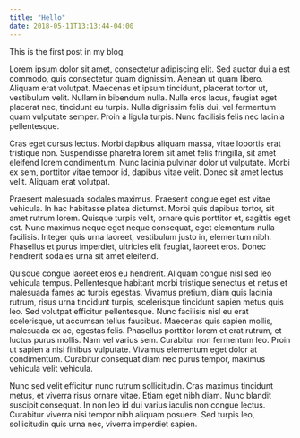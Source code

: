 ```yaml
---
title: "Hello"
date: 2018-05-11T13:13:44-04:00
---
```


This is the first post in my blog.

Lorem ipsum dolor sit amet, consectetur adipiscing elit. Sed auctor dui a est commodo, quis consectetur quam dignissim. Aenean ut quam libero. Aliquam erat volutpat. Maecenas et ipsum tincidunt, placerat tortor ut, vestibulum velit. Nullam in bibendum nulla. Nulla eros lacus, feugiat eget placerat nec, tincidunt eu turpis. Nulla dignissim felis dui, vel fermentum quam vulputate semper. Proin a ligula turpis. Nunc facilisis felis nec lacinia pellentesque.

Cras eget cursus lectus. Morbi dapibus aliquam massa, vitae lobortis erat tristique non. Suspendisse pharetra lorem sit amet felis fringilla, sit amet eleifend lorem condimentum. Nunc lacinia pulvinar dolor ut vulputate. Morbi ex sem, porttitor vitae tempor id, dapibus vitae velit. Donec sit amet lectus velit. Aliquam erat volutpat.

Praesent malesuada sodales maximus. Praesent congue eget est vitae vehicula. In hac habitasse platea dictumst. Morbi quis dapibus tortor, sit amet rutrum lorem. Quisque turpis velit, ornare quis porttitor et, sagittis eget est. Nunc maximus neque eget neque consequat, eget elementum nulla facilisis. Integer quis urna laoreet, vestibulum justo in, elementum nibh. Phasellus et purus imperdiet, ultricies elit feugiat, laoreet eros. Donec hendrerit sodales urna sit amet eleifend.

Quisque congue laoreet eros eu hendrerit. Aliquam congue nisl sed leo vehicula tempus. Pellentesque habitant morbi tristique senectus et netus et malesuada fames ac turpis egestas. Vivamus pretium, diam quis lacinia rutrum, risus urna tincidunt turpis, scelerisque tincidunt sapien metus quis leo. Sed volutpat efficitur pellentesque. Nunc facilisis nisl eu erat scelerisque, ut accumsan tellus faucibus. Maecenas quis sapien mollis, malesuada ex ac, egestas felis. Phasellus porttitor lorem et erat rutrum, et luctus purus mollis. Nam vel varius sem. Curabitur non fermentum leo. Proin ut sapien a nisi finibus vulputate. Vivamus elementum eget dolor at condimentum. Curabitur consequat diam nec purus tempor, maximus vehicula velit vehicula.

Nunc sed velit efficitur nunc rutrum sollicitudin. Cras maximus tincidunt metus, et viverra risus ornare vitae. Etiam eget nibh diam. Nunc blandit suscipit consequat. In non leo id dui varius iaculis non congue lectus. Curabitur viverra nisi tempor nibh aliquam posuere. Sed turpis leo, sollicitudin quis urna nec, viverra imperdiet sapien.